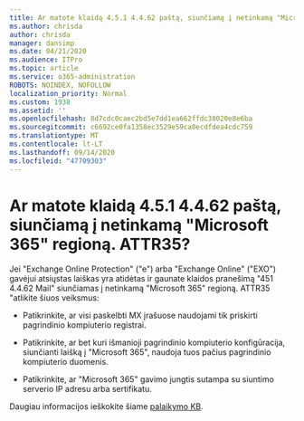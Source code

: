 ```yaml
---
title: Ar matote klaidą 4.5.1 4.4.62 paštą, siunčiamą į netinkamą "Microsoft 365" regioną. ATTR35?
ms.author: chrisda
author: chrisda
manager: dansimp
ms.date: 04/21/2020
ms.audience: ITPro
ms.topic: article
ms.service: o365-administration
ROBOTS: NOINDEX, NOFOLLOW
localization_priority: Normal
ms.custom: 1938
ms.assetid: ''
ms.openlocfilehash: 8d7cdc0caec2bd5e7dd1ea662ffdc38020e8e6ba
ms.sourcegitcommit: c6692ce0fa1358ec3529e59ca0ecdfdea4cdc759
ms.translationtype: MT
ms.contentlocale: lt-LT
ms.lasthandoff: 09/14/2020
ms.locfileid: "47709303"
---
```

# <a name="are-you-seeing-error-451-4462-mail-sent-to-the-wrong-microsoft-365-region-attr35"></a>Ar matote klaidą 4.5.1 4.4.62 paštą, siunčiamą į netinkamą "Microsoft 365" regioną. ATTR35?

Jei "Exchange Online Protection" ("e") arba "Exchange Online" ("EXO") gavėjui atsiųstas laiškas yra atidėtas ir gaunate klaidos pranešimą "451 4.4.62 Mail" siunčiamas į netinkamą "Microsoft 365" regioną. ATTR35 "atlikite šiuos veiksmus:

- Patikrinkite, ar visi paskelbti MX įrašuose naudojami tik priskirti pagrindinio kompiuterio registrai.

- Patikrinkite, ar bet kuri išmanioji pagrindinio kompiuterio konfigūracija, siunčianti laišką į "Microsoft 365", naudoja tuos pačius pagrindinio kompiuterio duomenis.

- Patikrinkite, ar "Microsoft 365" gavimo jungtis sutampa su siuntimo serverio IP adresu arba sertifikatu.

Daugiau informacijos ieškokite šiame [palaikymo KB](https://support.microsoft.com/help/4057301/attr35-response-code-when-mail-is-sent-to-eop-exo).
